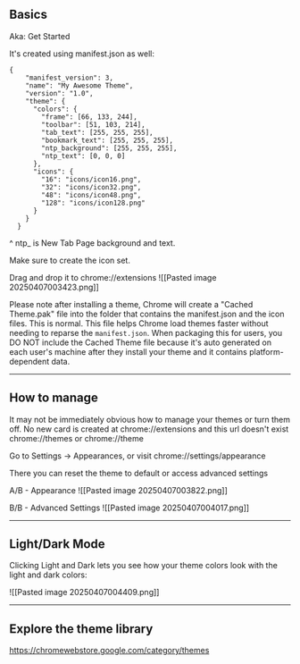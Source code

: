 ## Basics

Aka: Get Started

It's created using manifest.json as well:

```
{
    "manifest_version": 3,
    "name": "My Awesome Theme",
    "version": "1.0",
    "theme": {
      "colors": {
        "frame": [66, 133, 244],
        "toolbar": [51, 103, 214],
        "tab_text": [255, 255, 255],
        "bookmark_text": [255, 255, 255],
        "ntp_background": [255, 255, 255],
        "ntp_text": [0, 0, 0]
      },
      "icons": {
        "16": "icons/icon16.png",
        "32": "icons/icon32.png",
        "48": "icons/icon48.png",
        "128": "icons/icon128.png"
      }
    }
  }
```

^ ntp_ is New Tab Page background and text.

Make sure to create the icon set.

Drag and drop it to chrome://extensions
![[Pasted image 20250407003423.png]]

Please note after installing a theme, Chrome will create a "Cached Theme.pak" file into the  folder that contains the manifest.json and the icon files. This is normal. This file helps Chrome load themes faster without needing to reparse the `manifest.json`. When packaging this for users, you DO NOT include the Cached Theme file because it's auto generated on each user's machine after they install your theme and it contains platform-dependent data.

---

## How to manage

It may not be immediately obvious how to manage your themes or turn them off. No new card is created at chrome://extensions and this url doesn't exist chrome://themes or chrome://theme

Go to Settings -> Appearances, or visit chrome://settings/appearance

There you can reset the theme to default or access advanced settings

A/B - Appearance
![[Pasted image 20250407003822.png]]

B/B - Advanced Settings
![[Pasted image 20250407004017.png]]

---

## Light/Dark Mode

Clicking Light and Dark lets you see how your theme colors look with the light and dark colors:

![[Pasted image 20250407004409.png]]

---
## Explore the theme library
https://chromewebstore.google.com/category/themes
